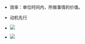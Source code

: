 - 效率：单位时间内，所做事情的价值。
- 动机先行

- ![](https://i.loli.net/2018/05/23/5b051220d663a.png)
- ![](https://i.loli.net/2018/05/23/5b051221e41dc.png)